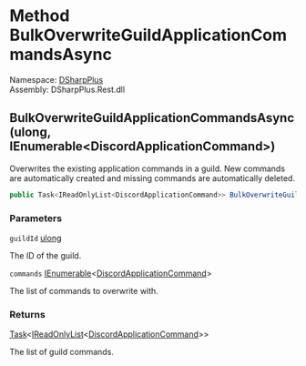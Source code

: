 # Method BulkOverwriteGuildApplicationCommandsAsync

Namespace: [DSharpPlus](DSharpPlus.md)  
Assembly: DSharpPlus.Rest.dll

## <a id="DSharpPlus_DiscordRestClient_BulkOverwriteGuildApplicationCommandsAsync_System_UInt64_System_Collections_Generic_IEnumerable_DSharpPlus_Entities_DiscordApplicationCommand__"></a>BulkOverwriteGuildApplicationCommandsAsync\(ulong, IEnumerable<DiscordApplicationCommand\>\)

Overwrites the existing application commands in a guild. New commands are automatically created and missing commands are automatically deleted.

```csharp
public Task<IReadOnlyList<DiscordApplicationCommand>> BulkOverwriteGuildApplicationCommandsAsync(ulong guildId, IEnumerable<DiscordApplicationCommand> commands)
```

### Parameters

`guildId` [ulong](https://learn.microsoft.com/dotnet/api/system.uint64)

The ID of the guild.

`commands` [IEnumerable](https://learn.microsoft.com/dotnet/api/system.collections.generic.ienumerable\-1)<[DiscordApplicationCommand](DSharpPlus.Entities.DiscordApplicationCommand.md)\>

The list of commands to overwrite with.

### Returns

[Task](https://learn.microsoft.com/dotnet/api/system.threading.tasks.task\-1)<[IReadOnlyList](https://learn.microsoft.com/dotnet/api/system.collections.generic.ireadonlylist\-1)<[DiscordApplicationCommand](DSharpPlus.Entities.DiscordApplicationCommand.md)\>\>

The list of guild commands.


